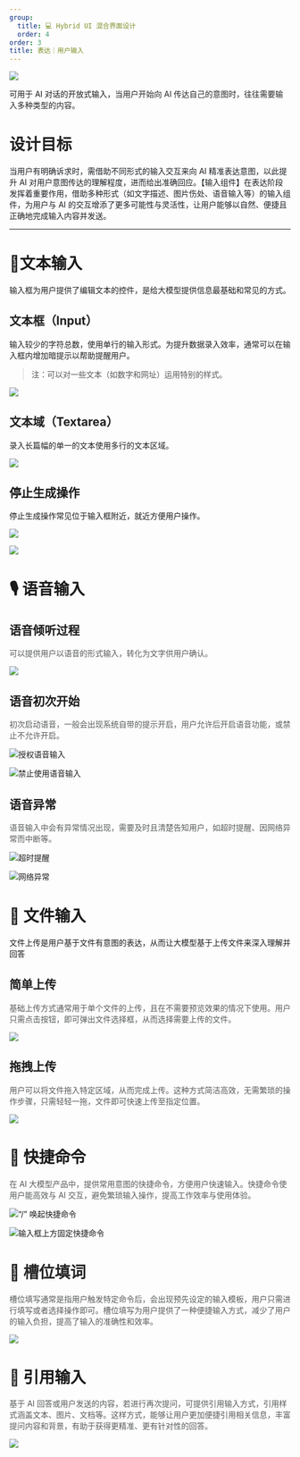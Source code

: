 ```yaml
---
group:
  title: 💻 Hybrid UI 混合界面设计
  order: 4
order: 3
title: 表达｜用户输入
---
```


![](https://mdn.alipayobjects.com/huamei_iwk9zp/afts/img/A*59IVSLXDTdIAAAAAAAAAAAAADgCCAQ/fmt.webp)

可用于 AI 对话的开放式输入，<font style="color:rgba(0, 0, 0, 0.85);">当用户开始向 AI 传达自己的意图时，往往需要输入多种类型的内容。</font>

<font style="color:rgba(0, 0, 0, 0.85);"></font>

<h1 id="pFaII"><font style="color:rgba(0, 0, 0, 0.88);">设计目标</font></h1>

<font style="color:rgb(28, 31, 35);">当用户有明确诉求时，需借助不同形式的输入交互来向 AI 精准表达意图，以此提升 AI 对用户意图传达的理解程度，进而给出准确回应。【输入组件】在表达阶段发挥着重要作用，借助多种形式（如文字描述、图片伤处、语音输入等）的输入组件，为用户与 AI 的交互增添了更多可能性与灵活性，让用户能够以自然、便捷且正确地完成输入内容并发送。</font>

<font style="color:rgb(28, 31, 35);"></font>

<font style="color:rgb(28, 31, 35);"></font>

---

<h1 id="lGsQM">🙌文本输入</h1>
<font style="color:rgba(0, 0, 0, 0.88);">输入框为用户提供了编辑文本的控件，是给大模型提供信息最基础和常见的方式。</font>

<font style="color:rgba(0, 0, 0, 0.88);"></font>

<h2 id="Mbyl6"><font style="color:rgba(0, 0, 0, 0.88);">文本框（Input）</font></h2>
<font style="color:rgba(0, 0, 0, 0.88);"></font>

<font style="color:rgba(0, 0, 0, 0.88);">输入较少的字符总数，使用单行的输入形式。为提升数据录入效率，通常可以在输入框内增加暗提示以帮助提醒用户。</font>

> <font style="color:rgba(0, 0, 0, 0.65);">注：可以对一些文本（如数字和网址）运用特别的样式。</font>

![](https://mdn.alipayobjects.com/huamei_iwk9zp/afts/img/A*os7CTZgHfZgAAAAAAAAAAAAADgCCAQ/fmt.webp)

<h2 id="MCuaf"><font style="color:rgba(0, 0, 0, 0.88);">文本域（Textarea）</font></h2>
<font style="color:rgba(0, 0, 0, 0.88);"></font>

<font style="color:rgba(0, 0, 0, 0.88);">录入长篇幅的单一的文本使用多行的文本区域。</font>

![](https://mdn.alipayobjects.com/huamei_iwk9zp/afts/img/A*FE3vSrLOW_UAAAAAAAAAAAAADgCCAQ/fmt.webp)

<h2 id="ac2BR">停止生成操作</h2>
停止生成操作常见位于输入框附近，就近方便用户操作。

![](https://mdn.alipayobjects.com/huamei_iwk9zp/afts/img/A*gCKFSY3S1oUAAAAAAAAAAAAADgCCAQ/fmt.webp)

![](https://mdn.alipayobjects.com/huamei_iwk9zp/afts/img/A*Ba4tQ6IN6LcAAAAAAAAAAAAADgCCAQ/fmt.webp)

<h1 id="Fyuza">🎙️ 语音输入</h1>
<h2 id="MkJ1Y">语音倾听过程</h2>
<font style="color:#585A5A;"></font>

<font style="color:#585A5A;">可以提供用户以语音的形式输入，转化为文字供用户确认。</font>

![](https://mdn.alipayobjects.com/huamei_iwk9zp/afts/img/A*BM6xRrVP9B4AAAAAAAAAAAAADgCCAQ/fmt.webp)

<h2 id="noDZ5">语音初次开始</h2>
<font style="color:#585A5A;"></font>

<font style="color:#585A5A;">初次启动语音，一般会出现系统自带的提示开启，用户允许后开启语音功能，或禁止不允许开启。</font>

![授权语音输入](https://mdn.alipayobjects.com/huamei_iwk9zp/afts/img/A*N1QbRL-nCdUAAAAAAAAAAAAADgCCAQ/fmt.webp)

![禁止使用语音输入](https://mdn.alipayobjects.com/huamei_iwk9zp/afts/img/A*eaLATo9gzwEAAAAAAAAAAAAADgCCAQ/fmt.webp)

<h2 id="Yd800">语音异常</h2>

<font style="color:#585A5A;">语音输入中会有异常情况出现，需要及时且清楚告知用户，如超时提醒、因网络异常而中断等。</font>

![超时提醒](https://mdn.alipayobjects.com/huamei_iwk9zp/afts/img/A*N4eTQokA5akAAAAAAAAAAAAADgCCAQ/fmt.webp)

![网络异常](https://mdn.alipayobjects.com/huamei_iwk9zp/afts/img/A*JrsuTYuyy_UAAAAAAAAAAAAADgCCAQ/fmt.webp)

<h1 id="aEAMb">📃 文件输入</h1>
文件上传是用户基于文件有意图的表达，从而让大模型基于上传文件来深入理解并回答

<h2 id="NzaTx"><font style="color:rgba(0, 0, 0, 0.88);">简单上传</font></h2>

<font style="color:#585A5A;">基础上传方式通常用于单个文件的上传，且在不需要预览效果的情况下使用。用户只需点击按钮，即可弹出文件选择框，从而选择需要上传的文件。</font>

![](https://mdn.alipayobjects.com/huamei_iwk9zp/afts/img/A*E2IPT4lnwj8AAAAAAAAAAAAADgCCAQ/fmt.webp)

<h2 id="XmQP6">拖拽上传</h2>

<font style="color:#585A5A;">用户可以将文件拖入特定区域，从而完成上传。这种方式简洁高效，无需繁琐的操作步骤，只需轻轻一拖，文件即可快速上传至指定位置。</font>

![](https://mdn.alipayobjects.com/huamei_iwk9zp/afts/img/A*tosqQ4NLfOMAAAAAAAAAAAAADgCCAQ/fmt.webp)

<h1 id="ZDU9q">🎯️ 快捷命令</h1>

<font style="color:#585A5A;">在 AI 大模型产品中，提供常用意图的快捷命令，方便用户快速输入。快捷命令使用户能高效与 AI 交互，避免繁琐输入操作，提高工作效率与使用体验。</font>

![“/” 唤起快捷命令](https://mdn.alipayobjects.com/huamei_iwk9zp/afts/img/A*NpaOSq__vi8AAAAAAAAAAAAADgCCAQ/fmt.webp)

![输入框上方固定快捷命令](https://mdn.alipayobjects.com/huamei_iwk9zp/afts/img/A*znoMQZL88_EAAAAAAAAAAAAADgCCAQ/fmt.webp)

<h2 id="qM6v1"></h2>

<h1 id="oXHfz">🧩 <font style="color:rgb(38, 38, 38);">槽位填词</font></h1>
<font style="color:#000a14;"></font>

<font style="color:#585A5A;">槽位填写通常是指用户触发特定命令后，会出现预先设定的输入模板，用户只需进行填写或者选择操作即可。槽位填写为用户提供了一种便捷输入方式，减少了用户的输入负担，提高了输入的准确性和效率。</font>

![](https://mdn.alipayobjects.com/huamei_iwk9zp/afts/img/A*bHm7Q5NFGRUAAAAAAAAAAAAADgCCAQ/fmt.webp)

<h2 id="xGdan"></h2>
<h1 id="Vy1pz"><font style="color:rgb(38, 38, 38);">💬</font><font style="color:rgb(38, 38, 38);"> </font>引用输入</h1>

<font style="color:#585A5A;">基于 AI 回答或用户发送的内容，若进行再次提问，可提供引用输入方式，引用样式涵盖文本、图片、文档等。这样方式，能够让用户更加便捷引用相关信息，丰富提问内容和背景，有助于获得更精准、更有针对性的回答。</font>

![](https://mdn.alipayobjects.com/huamei_iwk9zp/afts/img/A*UU-SRa-vbhAAAAAAAAAAAAAADgCCAQ/fmt.webp)
